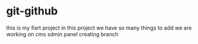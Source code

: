 # git-github
this is my fisrt project
in this project we have so many things to add 
we are working on cms sdmin panel
creating branch
